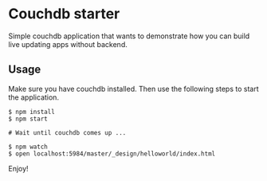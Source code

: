 # Couchdb starter

Simple couchdb application that wants to demonstrate how you can build
live updating apps without backend.

## Usage

Make sure you have couchdb installed.  Then use the following steps to
start the application.

    $ npm install
    $ npm start

    # Wait until couchdb comes up ...

    $ npm watch
    $ open localhost:5984/master/_design/helloworld/index.html

Enjoy!
